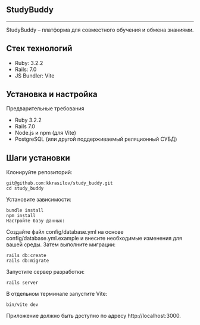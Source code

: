 ## StudyBuddy
____

StudyBuddy – платформа для совместного обучения и обмена знаниями.

## Стек технологий
- Ruby: 3.2.2
- Rails: 7.0
- JS Bundler: Vite

## Установка и настройка  

Предварительные требования

- Ruby 3.2.2
- Rails 7.0
- Node.js и npm (для Vite)
- PostgreSQL (или другой поддерживаемый реляционный СУБД)

## Шаги установки
Клонируйте репозиторий:

```
git@github.com:kkrasilov/study_buddy.git
cd study_buddy
```

Установите зависимости:

```
bundle install
npm install
Настройте базу данных:
```

Создайте файл config/database.yml на основе config/database.yml.example и внесите необходимые изменения для вашей среды. Затем выполните миграции:

```
rails db:create
rails db:migrate
```

Запустите сервер разработки:

```
rails server
```
В отдельном терминале запустите Vite:

```
bin/vite dev
```
Приложение должно быть доступно по адресу http://localhost:3000.
